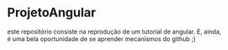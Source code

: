 # ProjetoAngular
este repositório consiste na reprodução de um tutorial de angular. E, ainda, é uma bela oportunidade de se aprender mecanismos do github ;)
